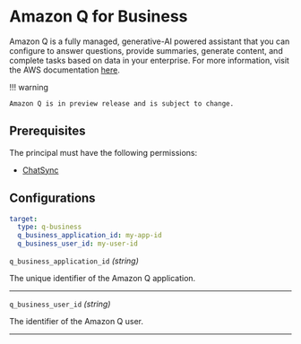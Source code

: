 # Amazon Q for Business

Amazon Q is a fully managed, generative-AI powered assistant that you can configure to answer questions, provide summaries, generate content, and complete tasks based on data in your enterprise. For more information, visit the AWS documentation [here](https://docs.aws.amazon.com/amazonq/latest/business-use-dg/what-is.html).


!!! warning

    Amazon Q is in preview release and is subject to change.

## Prerequisites

The principal must have the following permissions:

- [ChatSync](https://docs.aws.amazon.com/amazonq/latest/api-reference/API_ChatSync.html)

## Configurations

```yaml title="agenteval.yml"
target:
  type: q-business
  q_business_application_id: my-app-id
  q_business_user_id: my-user-id
```

`q_business_application_id` *(string)*

The unique identifier of the Amazon Q application.

---

`q_business_user_id` *(string)*

The identifier of the Amazon Q user.

---